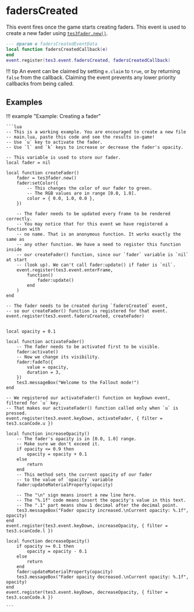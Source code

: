 <!---
	This file is autogenerated. Do not edit this file manually. Your changes will be ignored.
	More information: https://github.com/MWSE/MWSE/tree/master/docs
-->

# fadersCreated

This event fires once the game starts creating faders. This event is used to create a new fader using [`tes3fader.new()`](https://mwse.github.io/MWSE/types/tes3fader/#new).

```lua
--- @param e fadersCreatedEventData
local function fadersCreatedCallback(e)
end
event.register(tes3.event.fadersCreated, fadersCreatedCallback)
```

!!! tip
	An event can be claimed by setting `e.claim` to `true`, or by returning `false` from the callback. Claiming the event prevents any lower priority callbacks from being called.

## Examples

!!! example "Example: Creating a fader"

	```lua
	-- This is a working example. You are encouraged to create a new file
	-- main.lua, paste this code and see the results in-game!
	-- Use `u` key to activate the fader.
	-- Use `l` and `k` keys to increase or decrease the fader's opacity.
	
	-- This variable is used to store our fader.
	local fader = nil
	
	local function createFader()
		fader = tes3fader.new()
		fader:setColor({
			-- This changes the color of our fader to green.
			-- The RGB values are in range [0.0, 1.0].
			color = { 0.0, 1.0, 0.0 },
		})
	
		-- The fader needs to be updated every frame to be rendered correctly.
		-- You may notice that for this event we have registered a function with
		-- no name. That is an anonymous function. It works exactly the same as
		-- any other function. We have a need to register this function inside
		-- our createFader() function, since our `fader` variable is `nil` at start
		-- (look up). We can't call fader:update() if fader is `nil`.
		event.register(tes3.event.enterFrame,
			function()
				fader:update()
			end
		)
	end
	
	-- The fader needs to be created during `fadersCreated` event,
	-- so our createFader() function is registered for that event.
	event.register(tes3.event.fadersCreated, createFader)
	
	
	local opacity = 0.1
	
	local function activateFader()
		-- The fader needs to be activated first to be visible.
		fader:activate()
		-- Now we change its visibility.
		fader:fadeTo({
			value = opacity,
			duration = 3,
		})
		tes3.messageBox("Welcome to the Fallout mode!")
	end
	
	-- We registered our activateFader() function on keyDown event, filtered for `u` key.
	-- That makes our activateFader() function called only when `u` is pressed.
	event.register(tes3.event.keyDown, activateFader, { filter = tes3.scanCode.u })
	
	local function increaseOpacity()
		-- The fader's opacity is in [0.0, 1.0] range.
		-- Make sure we don't exceed it.
		if opacity <= 0.9 then
			opacity = opacity + 0.1
		else
			return
		end
		-- This method sets the current opacity of our fader
		-- to the value of `opacity` variable
		fader:updateMaterialProperty(opacity)
	
		-- The "\n" sign means insert a new line here.
		-- The "%.1f" code means insert the opacity's value in this text.
		-- The ".1" part means show 1 decimal after the decimal point.
		tes3.messageBox("Fader opacity increased.\nCurrent opacity: %.1f", opacity)
	end
	event.register(tes3.event.keyDown, increaseOpacity, { filter = tes3.scanCode.l })
	
	local function decreaseOpacity()
		if opacity >= 0.1 then
			opacity = opacity - 0.1
		else
			return
		end
		fader:updateMaterialProperty(opacity)
		tes3.messageBox("Fader opacity decreased.\nCurrent opacity: %.1f", opacity)
	end
	event.register(tes3.event.keyDown, decreaseOpacity, { filter = tes3.scanCode.k })

	```


